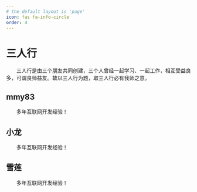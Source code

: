```yaml
---
# the default layout is 'page'
icon: fas fa-info-circle
order: 4
---
```

# 三人行

&emsp;&emsp;三人行是由三个朋友共同创建，三个人曾经一起学习、一起工作，相互受益良多，可谓良师益友。故以三人行为题，取三人行必有我师之意。

## mmy83

&emsp;&emsp;多年互联网开发经验！

## 小龙

&emsp;&emsp;多年互联网开发经验！

## 雪莲

&emsp;&emsp;多年互联网开发经验！
